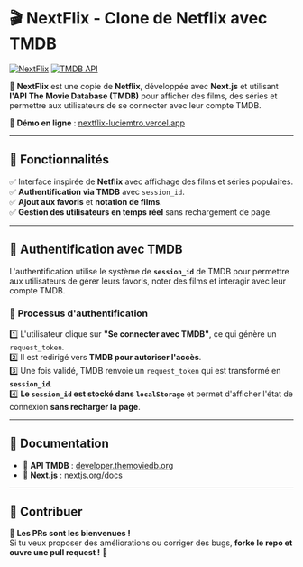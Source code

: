 # 🎬 NextFlix - Clone de Netflix avec TMDB

[![NextFlix](https://img.shields.io/badge/Next.js-Framework-blue)](https://nextjs.org/)
[![TMDB API](https://img.shields.io/badge/TMDB-API-green)](https://developer.themoviedb.org/docs)

🚀 **NextFlix** est une copie de **Netflix**, développée avec **Next.js** et utilisant **l'API The Movie Database (TMDB)** pour afficher des films, des séries et permettre aux utilisateurs de se connecter avec leur compte TMDB.

🔗 **Démo en ligne** : [nextflix-luciemtro.vercel.app](https://nextflix-luciemtro.vercel.app)

---

## 🎯 **Fonctionnalités**
✅ Interface inspirée de **Netflix** avec affichage des films et séries populaires.  
✅ **Authentification via TMDB** avec `session_id`.  
✅ **Ajout aux favoris** et **notation de films**.  
✅ **Gestion des utilisateurs en temps réel** sans rechargement de page.  

---

## 📌 **Authentification avec TMDB**
L'authentification utilise le système de **`session_id`** de TMDB pour permettre aux utilisateurs de gérer leurs favoris, noter des films et interagir avec leur compte TMDB.

### 🔄 **Processus d'authentification**
1️⃣ L'utilisateur clique sur **"Se connecter avec TMDB"**, ce qui génère un `request_token`.  
2️⃣ Il est redirigé vers **TMDB pour autoriser l'accès**.  
3️⃣ Une fois validé, TMDB renvoie un `request_token` qui est transformé en **`session_id`**.  
4️⃣ **Le `session_id` est stocké dans `localStorage`** et permet d'afficher l'état de connexion **sans recharger la page**.  

---

## 📜 **Documentation**
- 📘 **API TMDB** : [developer.themoviedb.org](https://developer.themoviedb.org/docs)  
- 📘 **Next.js** : [nextjs.org/docs](https://nextjs.org/docs)  

---

## 🤝 **Contribuer**
🎉 **Les PRs sont les bienvenues !**  
Si tu veux proposer des améliorations ou corriger des bugs, **forke le repo et ouvre une pull request !** 🚀  

